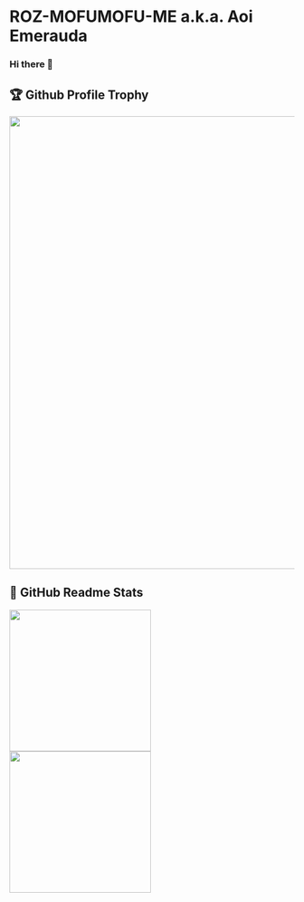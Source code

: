 # ROZ-MOFUMOFU-ME a.k.a. Aoi Emerauda
### Hi there 👋

## 🏆 Github Profile Trophy

<a href="https://github.com/ROZ-MOFUMFU-ME/github-profile-trophy">
  <img width=800 src="https://github-profile-trophy.vercel.app/?username=ROZ-MOFUMOFU-ME&column=7&no-frame=true"/>
</a>

## 📝 GitHub Readme Stats

<div>
<a href="https://github.com/anuraghazra/github-readme-stats">
  <img height="250" align="left" src="https://github-readme-stats.vercel.app/api?username=ROZ-MOFUMOFU-ME&count_private=true&show_icons=true" />
</a>
<a href="https://github.com/anuraghazra/github-readme-stats">
  <img height="250" align="left" src="https://github-readme-stats.vercel.app/api/top-langs/?username=ROZ-MOFUMOFU-ME" />
</a>
</div>

<!--
**ROZ-MOFUMOFU-ME/ROZ-MOFUMOFU-ME** is a ✨ _special_ ✨ repository because its `README.md` (this file) appears on your GitHub profile.

Here are some ideas to get you started:

- 🔭 I’m currently working on ...
- 🌱 I’m currently learning ...
- 👯 I’m looking to collaborate on ...
- 🤔 I’m looking for help with ...
- 💬 Ask me about ...
- 📫 How to reach me: ...
- 😄 Pronouns: ...
- ⚡ Fun fact: ...
-->
